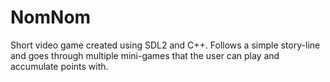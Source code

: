 # NomNom
Short video game created using SDL2 and C++. Follows a simple story-line and goes through multiple mini-games that the user can play and accumulate points with. 
